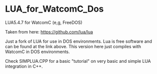 # LUA_for_WatcomC_Dos
LUA5.4.7 for WatcomC (e,g, FreeDOS)

Taken from here: https://github.com/lua/lua

Just a fork of LUA for use in DOS environments. Lua is free software and can be found at the link above. This version here just compiles with WatcomC in DOS environments.

Check SIMPLUA.CPP for a basic "tutorial" on very basic and simple LUA integration in C++.
